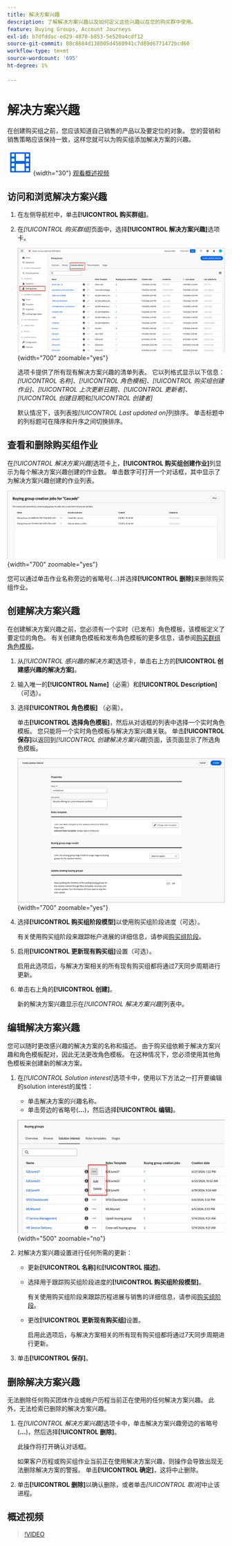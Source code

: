 ```yaml
---
title: 解决方案兴趣
description: 了解解决方案兴趣以及如何定义这些兴趣以在您的购买群中使用。
feature: Buying Groups, Account Journeys
exl-id: b7dfddac-ed29-4870-b853-5e520a4cdf12
source-git-commit: 08c8684d138005d4560941c7d89d6771472bcd60
workflow-type: tm+mt
source-wordcount: '695'
ht-degree: 1%

---
```


# 解决方案兴趣

在创建购买组之前，您应该知道自己销售的产品以及要定位的对象。 您的营销和销售策略应该保持一致，这样您就可以为购买组添加解决方案的兴趣。

![视频](../../assets/do-not-localize/icon-video.svg){width="30"} [观看概述视频](#overview-video)

## 访问和浏览解决方案兴趣

1. 在左侧导航栏中，单击&#x200B;**[!UICONTROL 购买群组]**。

1. 在&#x200B;_[!UICONTROL 购买群组]_&#x200B;页面中，选择&#x200B;**[!UICONTROL 解决方案兴趣]**&#x200B;选项卡。

   ![解决方案兴趣选项卡](assets/solution-interest-tab.png){width="700" zoomable="yes"}

   选项卡提供了所有现有解决方案兴趣的清单列表。 它以列格式显示以下信息：_[!UICONTROL 名称]_、_[!UICONTROL 角色模板]_、_[!UICONTROL 购买组创建作业]_、_[!UICONTROL 上次更新日期]_、_[!UICONTROL 更新者]_、_[!UICONTROL 创建日期]_&#x200B;和&#x200B;_[!UICONTROL 创建者]_

   默认情况下，该列表按&#x200B;_[!UICONTROL Last updated on]_&#x200B;列排序。 单击标题中的列标题可在降序和升序之间切换排序。

## 查看和删除购买组作业

在&#x200B;_[!UICONTROL 解决方案兴趣]_&#x200B;选项卡上，**[!UICONTROL 购买组创建作业]**&#x200B;列显示为每个解决方案兴趣创建的作业数。 单击数字可打开一个对话框，其中显示了为解决方案兴趣创建的作业列表。

![为解决方案兴趣购买小组工作](assets/buying-group-jobs-for-solution-interest.png){width="700" zoomable="yes"}

您可以通过单击作业名称旁边的省略号(...)并选择&#x200B;**[!UICONTROL 删除]**&#x200B;来删除购买组作业。

## 创建解决方案兴趣

在创建解决方案兴趣之前，您必须有一个实时（已发布）角色模板，该模板定义了要定位的角色。 有关创建角色模板和发布角色模板的更多信息，请参阅[购买群组角色模板](./buying-groups-role-templates.md)。

1. 从&#x200B;_[!UICONTROL 感兴趣的解决方案]_&#x200B;选项卡，单击右上方的&#x200B;**[!UICONTROL 创建感兴趣的解决方案]**。

1. 输入唯一的&#x200B;**[!UICONTROL Name]**（必需）和&#x200B;**[!UICONTROL Description]**（可选）。

1. 选择&#x200B;**[!UICONTROL 角色模板]** （必需）。

   单击&#x200B;**[!UICONTROL 选择角色模板]**，然后从对话框的列表中选择一个实时角色模板。 您只能将一个实时角色模板与解决方案兴趣关联。 单击&#x200B;**[!UICONTROL 保存]**&#x200B;以返回到&#x200B;_[!UICONTROL 创建解决方案兴趣]_&#x200B;页面，该页面显示了所选角色模板。

   ![向解决方案兴趣添加角色模板](assets/solution-interest-create.png){width="700" zoomable="yes"}

1. 选择&#x200B;**[!UICONTROL 购买组阶段模型]**&#x200B;以使用购买组阶段进度（可选）。

   有关使用购买组阶段来跟踪帐户进展的详细信息，请参阅[购买组阶段](./buying-group-stages.md)。

1. 启用&#x200B;**[!UICONTROL 更新现有购买组]**&#x200B;设置（可选）。

   启用此选项后，与解决方案相关的所有现有购买组都将通过7天同步周期进行更新。

1. 单击右上角的&#x200B;**[!UICONTROL 创建]**。

   新的解决方案兴趣显示在&#x200B;_[!UICONTROL 解决方案兴趣]_&#x200B;列表中。

## 编辑解决方案兴趣

您可以随时更改感兴趣的解决方案的名称和描述。 由于购买组依赖于解决方案兴趣和角色模板配对，因此无法更改角色模板。 在这种情况下，您必须使用其他角色模板来创建新的解决方案。

1. 在&#x200B;_[!UICONTROL Solution interest]_&#x200B;选项卡中，使用以下方法之一打开要编辑的solution interest的属性：

   * 单击解决方案的兴趣名称。
   * 单击旁边的省略号(**...**)，然后选择&#x200B;**[!UICONTROL 编辑]**。

   ![解决方案兴趣更多菜单](assets/solution-interests-more-menu.png){width="500" zoomable="no"}

1. 对解决方案兴趣设置进行任何所需的更新：

   * 更新&#x200B;**[!UICONTROL 名称]**&#x200B;和&#x200B;**[!UICONTROL 描述]**。

   * 选择用于跟踪购买组阶段进度的&#x200B;**[!UICONTROL 购买组阶段模型]**。

     有关使用购买组阶段来跟踪历程进展与销售的详细信息，请参阅[购买组阶段](./buying-group-stages.md)。

   * 更改&#x200B;**[!UICONTROL 更新现有购买组]**&#x200B;设置。

     启用此选项后，与解决方案相关的所有现有购买组都将通过7天同步周期进行更新。

1. 单击&#x200B;**[!UICONTROL 保存]**。

## 删除解决方案兴趣

无法删除任何购买团体作业或帐户历程当前正在使用的任何解决方案兴趣。 此外，无法检索已删除的解决方案兴趣。

1. 在&#x200B;_[!UICONTROL 解决方案兴趣]_&#x200B;选项卡中，单击解决方案兴趣旁边的省略号(**...**)，然后选择&#x200B;**[!UICONTROL 删除]**。

   此操作将打开确认对话框。

   如果客户历程或购买组作业当前正在使用解决方案兴趣，则操作会导致出现无法删除解决方案的警报。 单击&#x200B;**[!UICONTROL 确定]**，这将中止删除。

1. 单击&#x200B;**[!UICONTROL 删除]**&#x200B;以确认删除，或者单击&#x200B;_[!UICONTROL 取消]_&#x200B;中止该进程。

## 概述视频

>[!VIDEO](https://video.tv.adobe.com/v/3450123/?learn=on&captions=chi_hans)
